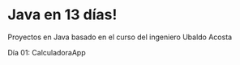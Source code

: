 # Java en 13 días!

Proyectos en Java basado en el curso del ingeniero Ubaldo Acosta

Día 01: CalculadoraApp
